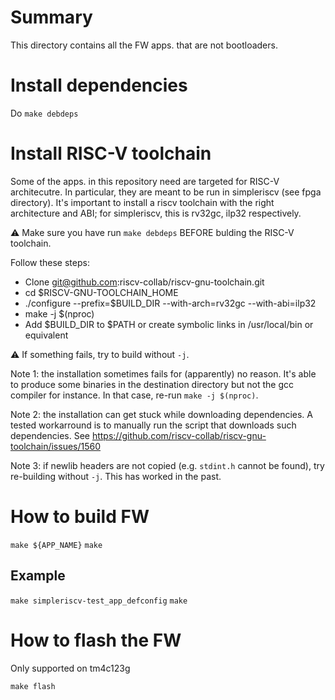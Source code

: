 # Summary

This directory contains all the FW apps. that are not bootloaders.

# Install dependencies

Do `make debdeps`

# Install RISC-V toolchain

Some of the apps. in this repository need are targeted for RISC-V architecutre. In particular,
they are meant to be run in simpleriscv (see fpga directory). It's important to install a riscv
toolchain with the right architecture and ABI; for simpleriscv, this is rv32gc, ilp32 respectively.

:warning: Make sure you have run `make debdeps` BEFORE bulding the RISC-V toolchain.

Follow these steps:

 - Clone git@github.com:riscv-collab/riscv-gnu-toolchain.git
 - cd $RISCV-GNU-TOOLCHAIN_HOME
 - ./configure --prefix=$BUILD_DIR --with-arch=rv32gc --with-abi=ilp32
 - make -j $(nproc)
 - Add $BUILD_DIR to $PATH or create symbolic links in /usr/local/bin or equivalent

:warning: If something fails, try to build without `-j`.

Note 1: the installation sometimes fails for (apparently) no reason. It's able to produce some
binaries in the destination directory but not the gcc compiler for instance. In that case, re-run
`make -j $(nproc)`.

Note 2: the installation can get stuck while downloading dependencies. A tested workarround is
to manually run the script that downloads such dependencies.
See https://github.com/riscv-collab/riscv-gnu-toolchain/issues/1560

Note 3: if newlib headers are not copied (e.g. `stdint.h` cannot be found), try re-building without
`-j`. This has worked in the past.

# How to build FW

`make ${APP_NAME}`
`make`

## Example

`make simpleriscv-test_app_defconfig`
`make`

# How to flash the FW

Only supported on tm4c123g

`make flash`
